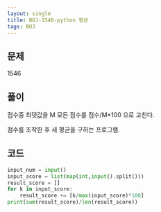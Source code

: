 ```yaml
---
layout: single
title: BOJ-1546-python 평균
tags: BOJ
---
```


## 문제  
1546
  
## 풀이  
점수중 최댓값을 M
모든 점수를 점수/M*100 으로 고친다.  

점수를 조작한 후 새 평균을 구하는 프로그램.

## 코드  

```python
input_num = input()
input_score = list(map(int,input().split()))
result_score = []
for k in input_score:
    result_score += [k/max(input_score)*100]
print(sum(result_score)/len(result_score))
```
